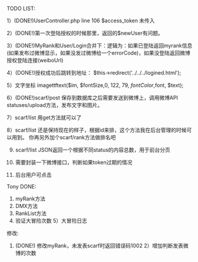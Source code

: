 
TODO LIST:

1）(DONE!)UserController.php
line 106 $access_token 未传入

2）(DONE!)第一次登陆授权的时候那里，返回的$newUser有问题。

3）(DONE!)MyRank和User/Login合并下：逻辑为：如果已登陆返回myrank信息(如果发布过微博显示，如果没发过微博给一个errorCode)，如果没登陆返回微博授权登陆连接(weiboUrl)

4）(DONE!)授权成功后跳转到地址：      $this->redirect('../../../logined.html');

5）文字坐标          imagettftext($im, $fontSize,0, 122, 79, $fontColor ,$font, $text);

6）(DONE!)scarf/post 保存到数据库之后需要发送到微博上，调用微博API statuses/upload方法，发布文字和图片。

7）scarf/list 用get方法就可以了

8）scarf/list 还是保持现在的样子，根据id来排，这个方法我在后台管理的时候可以用到。  你再另外加个scarf/rank方法做排名吧

9) scarf/list JSON返回一个根据不同status的内容总数，用于前台分页

10) 需要封装一下微博接口，判断如果token过期的情况

11) 后台用户可点击

Tony DONE:
1) myRank方法
2) DMX方法
3) RankList方法
4) 验证大冒险次数
5）大冒险日志

修改:
1) (DONE!) 修改myRank，未发表scarf时返回错误码1002
2）增加判断发表微博的次数